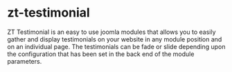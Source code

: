 # zt-testimonial
ZT Testimonial is an easy to use joomla modules that allows you to easily gather and display testimonials on your website in any module position and on an individual page. The testimonials can be fade or slide depending upon the configuration that has been set in the back end of the module parameters. 
